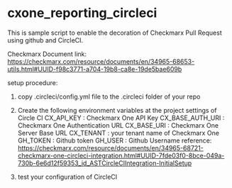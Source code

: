 # cxone_reporting_circleci

This is sample script to enable the decoration of Checkmarx Pull Request using github and CircleCI.

Checkmarx Document link:
https://checkmarx.com/resource/documents/en/34965-68653-utils.html#UUID-f98c3771-a704-19b8-ca8e-19de5bae609b

setup procedure:
1. copy .circleci/config.yml file to the .circleci folder of your repo

2. Create the following environment variables at the project settings of Circle CI
  CX_API_KEY : Checkmarx One API Key
  CX_BASE_AUTH_URI : Checkmarx One Authentication URL
  CX_BASE_URI : Checkmarx One Server Base URL
  CX_TENANT	: your tenant name of Checkmarx One
  GH_TOKEN	: Github token
  GH_USER	: Github Username
reference: https://checkmarx.com/resource/documents/en/34965-68721-checkmarx-one-circleci-integration.html#UUID-7fde03f0-8bce-049a-730b-6e6d12f59353_id_ASTCircleCIIntegration-InitialSetup

3. test your configuration of CircleCI
